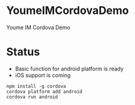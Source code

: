 # YoumeIMCordovaDemo
Youme IM Cordova Demo

# Status
- Basic function for android platform is ready
- iOS support is coming

```
npm install -g cordova
cordova platform add android
cordova run android
```
